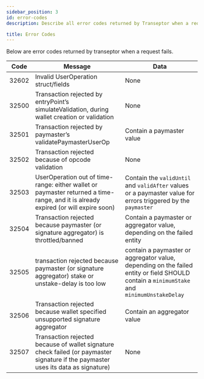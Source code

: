 ```yaml
---
sidebar_position: 3
id: error-codes
description: Describe all error codes returned by Transeptor when a request fails.

title: Error Codes
---
```


Below are error codes returned by transeptor when a request fails.

| Code        | Message                                                                      | Data                              |
| ----------- | -----------                                                                  |  -----------                      |
| 32602       | Invalid UserOperation struct/fields                                          |  None                            |
| 32500       | Transaction rejected by entryPoint’s simulateValidation, during wallet creation or validation                                                                                   |  None                             |
| 32501       | Transaction rejected by paymaster’s validatePaymasterUserOp                  |  Contain a paymaster value        |
| 32502       | Transaction rejected because of opcode validation                            |  None                            |
| 32503       | UserOperation out of time-range: either wallet or paymaster returned a time-range, and it is already expired (or will expire soon)                                          |  Contain the `validUntil` and `validAfter` values or a paymaster value for errors triggered by the `paymaster` |
| 32504       | Transaction rejected because paymaster (or signature aggregator) is throttled/banned                                          |  Contain a paymaster or aggregator value, depending on the failed entity                            |
| 32505       | transaction rejected because paymaster (or signature aggregator) stake or unstake-delay is too low                                         |  contain a paymaster or aggregator value, depending on the failed entity or field SHOULD contain a `minimumStake` and `minimumUnstakeDelay`                           |
| 32506       | Transaction rejected because wallet specified unsupported signature aggregator                                          |  Contain an aggregator value                            |
| 32507       | Transaction rejected because of wallet signature check failed (or paymaster signature if the paymaster uses its data as signature)                                          |  None                            |
